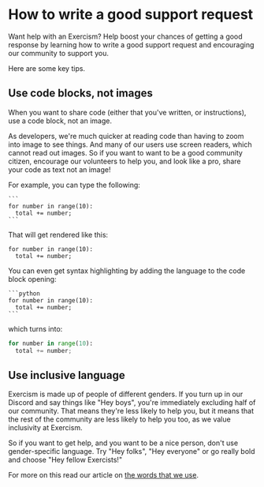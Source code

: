 # How to write a good support request

Want help with an Exercism?
Help boost your chances of getting a good response by learning how to write a good support request and encouraging our community to support you.

Here are some key tips.

## Use code blocks, not images

When you want to share code (either that you've written, or instructions), use a code block, not an image.

As developers, we're much quicker at reading code than having to zoom into image to see things.
And many of our users use screen readers, which cannot read out images.
So if you want to want to be a good community citizen, encourage our volunteers to help you, and look like a pro, share your code as text not an image!

For example, you can type the following:

````
```
for number in range(10):
  total += number;
```
````

That will get rendered like this:

```
for number in range(10):
  total += number;
```

You can even get syntax highlighting by adding the language to the code block opening:

````
```python
for number in range(10):
  total += number;
```
````

which turns into:

```python
for number in range(10):
  total += number;
```

## Use inclusive language

Exercism is made up of people of different genders.
If you turn up in our Discord and say things like "Hey boys", you're immediately excluding half of our community.
That means they're less likely to help you, but it means that the rest of the community are less likely to help you too, as we value inclusivity at Exercism.

So if you want to get help, and you want to be a nice person, don't use gender-specific language.
Try "Hey folks", "Hey everyone" or go really bold and choose "Hey fellow Exercists!"

For more on this read our article on [the words that we use](./the-words-that-we-use).
